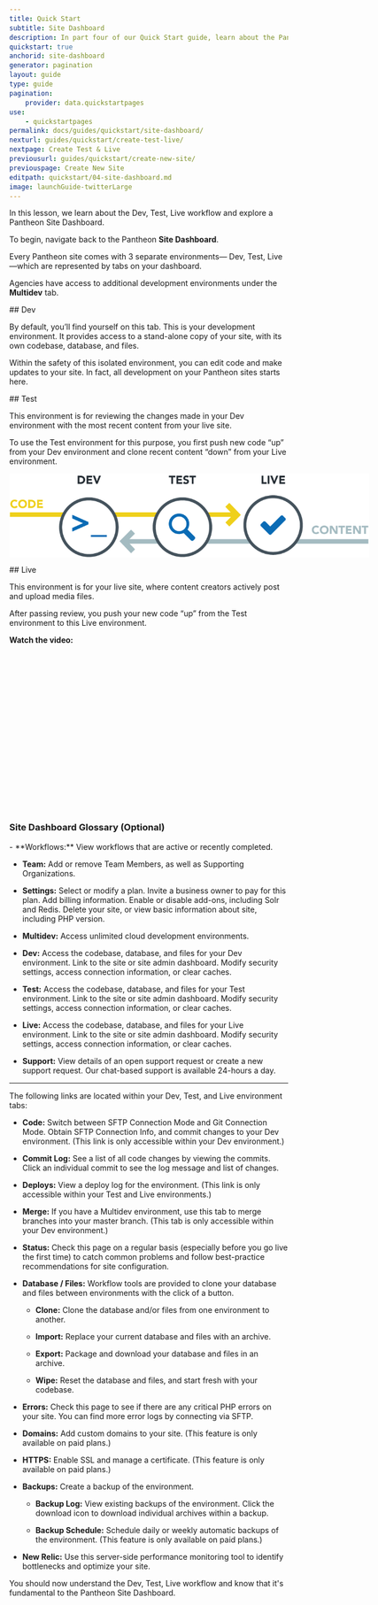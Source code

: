 ```yaml
---
title: Quick Start
subtitle: Site Dashboard
description: In part four of our Quick Start guide, learn about the Pantheon Site Dashboard.
quickstart: true
anchorid: site-dashboard
generator: pagination
layout: guide
type: guide
pagination:
    provider: data.quickstartpages
use:
    - quickstartpages
permalink: docs/guides/quickstart/site-dashboard/
nexturl: guides/quickstart/create-test-live/
nextpage: Create Test & Live
previousurl: guides/quickstart/create-new-site/
previouspage: Create New Site
editpath: quickstart/04-site-dashboard.md
image: launchGuide-twitterLarge
---
```


In this lesson, we learn about the Dev, Test, Live workflow and explore a Pantheon Site Dashboard.

To begin, navigate back to the Pantheon **Site Dashboard**.

Every Pantheon site comes with 3 separate environments— Dev, Test, Live—which are represented by tabs on your dashboard.

<Alert title="Note" type="info">
Agencies have access to additional development environments under the <strong><span class="glyphicons glyphicons-cloud" aria-hidden="true"></span> Multidev</strong> tab.
</Alert>

##<span class="glyphicons glyphicons-wrench" aria-hidden="true"></span> Dev

By default, you’ll find yourself on this tab. This is your development environment. It provides access to a stand-alone copy of your site, with its own codebase, database, and files.

Within the safety of this isolated environment, you can edit code and make updates to your site. In fact, all development on your Pantheon sites starts here.

##<span class="glyphicons glyphicons-equalizer" aria-hidden="true"></span> Test

This environment is for reviewing the changes made in your Dev environment with the most recent content from your live site.

To use the Test environment for this purpose, you first push new code “up” from your Dev environment and clone recent content “down” from your Live environment.

<p style="text-align:center;">
<img align="center" src="/source/docs/assets/images/workflow.png" style="max-width:650px;" alt="Pantheon Workflow">
</p>

##<span class="glyphicons glyphicons-cardio" aria-hidden="true"></span> Live

This environment is for your live site, where content creators actively post and upload media files.

After passing review, you push your new code “up” from the Test environment to this Live environment.

**Watch the video:**
<div class="panel panel-drop panel-guide">
<script src="//fast.wistia.com/embed/medias/pb8s59wuij.jsonp" async></script><script src="//fast.wistia.com/assets/external/E-v1.js" async></script><div class="wistia_responsive_padding" style="padding:56.25% 0 0 0;position:relative;"><div class="wistia_responsive_wrapper" style="height:100%;left:0;position:absolute;top:0;width:100%;"><div class="wistia_embed wistia_async_pb8s59wuij videoFoam=true" style="height:100%;width:100%">&nbsp;</div></div></div>
</div>


<div class="panel panel-drop panel-guide" id="accordion">
  <div class="panel-heading panel-drop-heading">
    <a class="accordion-toggle panel-drop-title collapsed" data-toggle="collapse" data-parent="#accordion" data-proofer-ignore data-target="#site-dashboard-tour"><h3 class="panel-title panel-drop-title" style="cursor:pointer;"><span style="line-height:.9" class="glyphicons glyphicons-lightbulb"></span> Site Dashboard Glossary (Optional)</h3></a>
  </div>
<div id="site-dashboard-tour" class="collapse">
<div class="panel-inner" markdown="1">
- **Workflows:** View workflows that are active or recently completed.

- **<span class="glyphicons glyphicons-group" aria-hidden="true"></span> Team:** Add or remove Team Members, as well as Supporting Organizations.

- **<span class="glyphicons glyphicons-cogwheel" aria-hidden="true"></span> Settings:** Select or modify a plan. Invite a business owner to pay for this plan. Add billing information. Enable or disable add-ons, including Solr and Redis. Delete your site, or view basic information about site, including PHP version.

- **<span class="glyphicons glyphicons-cloud" aria-hidden="true"></span> Multidev:** Access unlimited cloud development environments.

- **<span class="glyphicons glyphicons-wrench" aria-hidden="true"></span> Dev:** Access the codebase, database, and files for your Dev environment. Link to the site or site admin dashboard. Modify security settings, access connection information, or clear caches.

- **<span class="glyphicons glyphicons-equalizer" aria-hidden="true"></span> Test:** Access the codebase, database, and files for your Test environment. Link to the site or site admin dashboard. Modify security settings, access connection information, or clear caches.

- **<span class="glyphicons glyphicons-cardio" aria-hidden="true"></span> Live:** Access the codebase, database, and files for your Live environment. Link to the site or site admin dashboard. Modify security settings, access connection information, or clear caches.

- **<span class="glyphicons glyphicons-flag" aria-hidden="true"></span> Support:**  View details of an open support request or create a new support request. Our chat-based support is available 24-hours a day.
<hr>
 The following links are located within your Dev, Test, and Live environment tabs:

- **<span class="glyphicons glyphicons-embed-close" aria-hidden="true"></span> Code:** Switch between SFTP Connection Mode and Git Connection Mode. Obtain SFTP Connection Info, and commit changes to your Dev environment. (This link is only accessible within your Dev environment.)

- **Commit Log:** See a list of all code changes by viewing the commits. Click an individual commit to see the log message and list of changes.

- **<span class="glyphicons glyphicons-refresh" aria-hidden="true"></span> Deploys:** View a deploy log for the environment. (This link is only accessible within your Test and Live environments.)

- **<span class="glyphicons glyphicons-git-branch" aria-hidden="true"></span> Merge:** If you have a Multidev environment, use this tab to merge branches into your master branch. (This tab is only accessible within your Dev environment.)

- **<span class="glyphicons glyphicons-info-sign" aria-hidden="true"></span> Status:** Check this page on a regular basis (especially before you go live the first time) to catch common problems and follow best-practice recommendations for site configuration.

- **<span class="glyphicons glyphicons-server" aria-hidden="true"></span> Database / Files:** Workflow tools are provided to clone your database and files between environments with the click of a button.

    - **Clone:** Clone the database and/or files from one environment to another.

    - **Import:** Replace your current database and files with an archive.

    - **Export:** Package and download your database and files in an archive.

    - **Wipe:** Reset the database and files, and start fresh with your codebase.

- **<span class="glyphicons glyphicons-warning-sign" aria-hidden="true"></span> Errors:** Check this page to see if there are any critical PHP errors on your site. You can find more error logs by connecting via SFTP.

- **<span class="glyphicons glyphicons-home" aria-hidden="true"></span> Domains:** Add custom domains to your site. (This feature is only available on paid plans.)

- **<span class="glyphicons glyphicons-lock" aria-hidden="true"></span> HTTPS:** Enable SSL and manage a certificate. (This feature is only available on paid plans.)

- **<span class="glyphicons glyphicons-cloud-upload" aria-hidden="true"></span> Backups:** Create a backup of the environment.

  - **Backup Log:** View existing backups of the environment. Click the <span class="glyphicons glyphicons-download-alt" aria-hidden="true"></span> download icon to download individual archives within a backup.

  - **Backup Schedule:** Schedule daily or weekly automatic backups of the environment. (This feature is only available on paid plans.)

- **New Relic:** Use this server-side performance monitoring tool to identify bottlenecks and optimize your site.
</div>
</div>
</div>

You should now understand the Dev, Test, Live workflow and know that it's fundamental to the Pantheon Site Dashboard.
